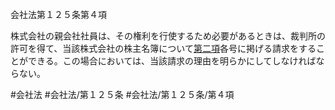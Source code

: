 会社法第１２５条第４項

株式会社の親会社社員は、その権利を行使するため必要があるときは、裁判所の許可を得て、当該株式会社の株主名簿について[第二項](会社法＿＿＿＿第１２５条第２項)各号に掲げる請求をすることができる。この場合においては、当該請求の理由を明らかにしてしなければならない。

#会社法
#会社法/第１２５条
#会社法/第１２５条/第４項
